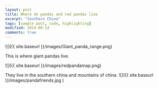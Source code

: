 ```yaml
---
layout: post
title: Where do pandas and red pandas live
excerpt: "Southern China"
tags: [sample post, code, highlighting]
modified: 2014-09-14
comments: true
---
```


![]({{ site.baseurl }}/images/Giant_panda_range.png)

This is where giant pandas live.  

![]({{ site.baseurl }}/images/redpandamap.png)

They live in the southern china and mountains of china.
![]({{ site.baseurl  }}/images/pandafriends.jpg  )

